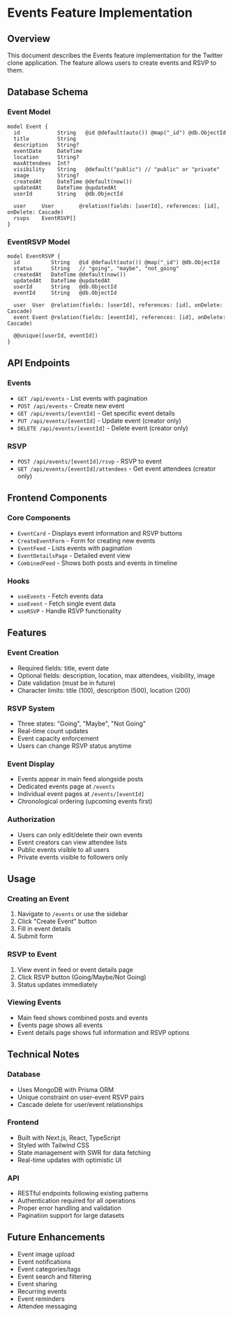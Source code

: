 # Events Feature Implementation

## Overview

This document describes the Events feature implementation for the Twitter clone application. The feature allows users to create events and RSVP to them.

## Database Schema

### Event Model

```prisma
model Event {
  id            String   @id @default(auto()) @map("_id") @db.ObjectId
  title         String
  description   String?
  eventDate     DateTime
  location      String?
  maxAttendees  Int?
  visibility    String   @default("public") // "public" or "private"
  image         String?
  createdAt     DateTime @default(now())
  updatedAt     DateTime @updatedAt
  userId        String   @db.ObjectId

  user     User        @relation(fields: [userId], references: [id], onDelete: Cascade)
  rsvps    EventRSVP[]
}
```

### EventRSVP Model

```prisma
model EventRSVP {
  id          String   @id @default(auto()) @map("_id") @db.ObjectId
  status      String   // "going", "maybe", "not_going"
  createdAt   DateTime @default(now())
  updatedAt   DateTime @updatedAt
  userId      String   @db.ObjectId
  eventId     String   @db.ObjectId

  user  User  @relation(fields: [userId], references: [id], onDelete: Cascade)
  event Event @relation(fields: [eventId], references: [id], onDelete: Cascade)

  @@unique([userId, eventId])
}
```

## API Endpoints

### Events

- `GET /api/events` - List events with pagination
- `POST /api/events` - Create new event
- `GET /api/events/[eventId]` - Get specific event details
- `PUT /api/events/[eventId]` - Update event (creator only)
- `DELETE /api/events/[eventId]` - Delete event (creator only)

### RSVP

- `POST /api/events/[eventId]/rsvp` - RSVP to event
- `GET /api/events/[eventId]/attendees` - Get event attendees (creator only)

## Frontend Components

### Core Components

- `EventCard` - Displays event information and RSVP buttons
- `CreateEventForm` - Form for creating new events
- `EventFeed` - Lists events with pagination
- `EventDetailsPage` - Detailed event view
- `CombinedFeed` - Shows both posts and events in timeline

### Hooks

- `useEvents` - Fetch events data
- `useEvent` - Fetch single event data
- `useRSVP` - Handle RSVP functionality

## Features

### Event Creation

- Required fields: title, event date
- Optional fields: description, location, max attendees, visibility, image
- Date validation (must be in future)
- Character limits: title (100), description (500), location (200)

### RSVP System

- Three states: "Going", "Maybe", "Not Going"
- Real-time count updates
- Event capacity enforcement
- Users can change RSVP status anytime

### Event Display

- Events appear in main feed alongside posts
- Dedicated events page at `/events`
- Individual event pages at `/events/[eventId]`
- Chronological ordering (upcoming events first)

### Authorization

- Users can only edit/delete their own events
- Event creators can view attendee lists
- Public events visible to all users
- Private events visible to followers only

## Usage

### Creating an Event

1. Navigate to `/events` or use the sidebar
2. Click "Create Event" button
3. Fill in event details
4. Submit form

### RSVP to Event

1. View event in feed or event details page
2. Click RSVP button (Going/Maybe/Not Going)
3. Status updates immediately

### Viewing Events

- Main feed shows combined posts and events
- Events page shows all events
- Event details page shows full information and RSVP options

## Technical Notes

### Database

- Uses MongoDB with Prisma ORM
- Unique constraint on user-event RSVP pairs
- Cascade delete for user/event relationships

### Frontend

- Built with Next.js, React, TypeScript
- Styled with Tailwind CSS
- State management with SWR for data fetching
- Real-time updates with optimistic UI

### API

- RESTful endpoints following existing patterns
- Authentication required for all operations
- Proper error handling and validation
- Pagination support for large datasets

## Future Enhancements

- Event image upload
- Event notifications
- Event categories/tags
- Event search and filtering
- Event sharing
- Recurring events
- Event reminders
- Attendee messaging
